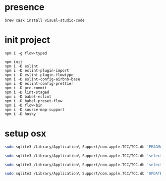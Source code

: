 # presence

    brew cask install visual-studio-code

# init project

    npm i -g flow-typed

    npm init
    npm i -D eslint
    npm i -D eslint-plugin-import
    npm i -D eslint-plugin-flowtype
    npm i -D eslint-config-airbnb-base
    npm i -D eslint-config-prettier
    npm i -D pre-commit
    npm i -D lint-staged
    npm i -D babel-eslint
    npm i -D babel-preset-flow
    npm i -D flow-bin
    npm i -D source-map-support
    npm i -D husky

<!--
npm i babel-core
npm i babel-preset-env
npm i babel-cli
-->
# setup osx
```sh
sudo sqlite3 /Library/Application\ Support/com.apple.TCC/TCC.db 'PRAGMA table_info(access)'

sudo sqlite3 /Library/Application\ Support/com.apple.TCC/TCC.db 'select * from access'

sudo sqlite3 /Library/Application\ Support/com.apple.TCC/TCC.db 'select service, client, allowed from access WHERE service="kTCCServiceAccessibility" AND client LIKE "%SessionInspector"'

sudo sqlite3 /Library/Application\ Support/com.apple.TCC/TCC.db 'UPDATE access SET allowed=0 WHERE service="kTCCServiceAccessibility" AND client LIKE "%SessionInspector"'
```